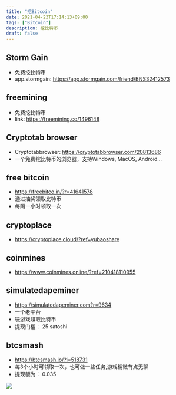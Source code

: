 ```yaml
---
title: "挖Bitcoin"
date: 2021-04-23T17:14:13+09:00
tags: ["Bitcoin"]
description: 挖比特币
draft: false
---
```


## Storm Gain
- 免费挖比特币
- app.stormgain: https://app.stormgain.com/friend/BNS32412573

<!--more-->

## freemining
- 免费挖比特币
- link: https://freemining.co/1496148

## Cryptotab browser
- Cryptotabbrowser: https://cryptotabbrowser.com/20813686
-  一个免费挖比特币的浏览器，支持Windows, MacOS, Android...

## free bitcoin
- https://freebitco.in/?r=41641578
- 通过抽奖领取比特币
- 每隔一小时领取一次

## cryptoplace
- https://cryptoplace.cloud/?ref=yubaoshare

## coinmines
- https://www.coinmines.online/?ref=210418110955

## simulatedapeminer
- https://simulatedapeminer.com?r=9634
- 一个老平台
- 玩游戏赚取比特币
- 提现门槛： 25 satoshi

## btcsmash
- https://btcsmash.io/?i=518731
- 每3个小时可领取一次，也可做一些任务,游戏稍微有点无聊
- 提现额为： 0.035

<a href="https://btcsmash.io/?i=518731" target="_blank"><img src="https://btcsmash.io/images/foursixeight.gif" border="0"></a>



